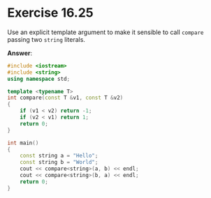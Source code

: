 # Exercise 16.25

Use an explicit template argument to make it sensible to call `compare` passing two `string` literals.

**Answer**:

```cpp
#include <iostream>
#include <string>
using namespace std;

template <typename T>
int compare(const T &v1, const T &v2)
{
    if (v1 < v2) return -1;
    if (v2 < v1) return 1;
    return 0;
}

int main()
{
    const string a = "Hello";
    const string b = "World";
    cout << compare<string>(a, b) << endl;
    cout << compare<string>(b, a) << endl;
    return 0;
}
```
